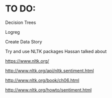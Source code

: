 # TO DO:

Decision Trees

Logreg

Create Data Story

Try and use NLTK packages Hassan talked about

https://www.nltk.org/

http://www.nltk.org/api/nltk.sentiment.html

http://www.nltk.org/book/ch06.html

http://www.nltk.org/howto/sentiment.html
